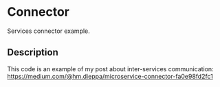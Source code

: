 # Connector

Services connector example.

## Description

This code is an example of my post about inter-services communication: https://medium.com/@hm.dieppa/microservice-connector-fa0e98fd2fc1